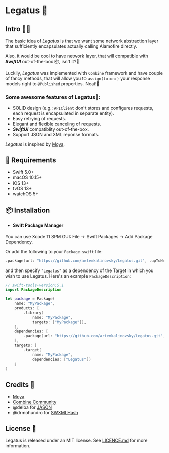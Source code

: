 # Legatus 🏇

## Intro 🧑‍💻

The basic idea of *Legatus* is that we want some network abstraction layer that
sufficiently encapsulates actually calling Alamofire directly.

Also, it would be cool to have network layer, that will compatible with ***SwiftUI*** out-of-the-box 📦, isn't it?🧐

Luckily, *Legatus* was implemented with `Combine` framework and have couple of fancy methods, that will allow you to `assign(to:on:)` your response models right to `@Published` properties. Neat!🤩

### Some awesome features of Legatus🌟:

- SOLID design (e.g.: `APIClient` don't stores and configures requests, each request is encapsulated in separate entity).
- Easy retrying of requests.
- Elegant and flexible canceling of requests.
- ***SwiftUI*** compatiblity out-of-the-box.
- Support JSON and XML reponse formats.

*Legatus* is inspired by [Moya](https://github.com/Moya/Moya).


## 📝 Requirements
- Swift 5.0+
- macOS 10.15+
- iOS 13+
- tvOS 13+
- watchOS 5+


## 📦 Installation

- #### Swift Package Manager

You can use Xcode 11 SPM GUI: File -> Swift Packages -> Add Package Dependency.

Or add the following to your `Package.swift` file:

```swift
.package(url: "https://github.com/artemkalinovsky/Legatus.git", .upToNextMajor(from: "1.0.0"))
```

and then specify `"Legatus"` as a dependency of the Target in which you wish to use Legatus.
Here's an example `PackageDescription`:

```swift
// swift-tools-version:5.1
import PackageDescription

let package = Package(
    name: "MyPackage",
    products: [
        .library(
            name: "MyPackage",
            targets: ["MyPackage"]),
    ],
    dependencies: [
        .package(url: "https://github.com/artemkalinovsky/Legatus.git", .upToNextMajor(from: "1.0.0"))
    ],
    targets: [
        .target(
            name: "MyPackage",
            dependencies: ["Legatus"])
    ]
)
```


## Credits 👏

- [Moya](https://github.com/Moya/Moya)
- [Combine Community](https://github.com/CombineCommunity)
- @delba for [JASON](https://github.com/delba/JASON)
- @drmohundro for [SWXMLHash](https://github.com/drmohundro/SWXMLHash)


## License 📄

Legatus is released under an MIT license. See [LICENCE.md](https://github.com/artemkalinovsky/Legatus/blob/master/LICENSE.md) for more information.
